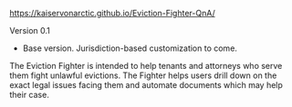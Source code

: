 https://kaiservonarctic.github.io/Eviction-Fighter-QnA/

Version 0.1
- Base version. Jurisdiction-based customization to come.

The Eviction Fighter is intended to help tenants and attorneys who serve them fight unlawful evictions. 
The Fighter helps users drill down on the exact legal issues facing them and automate documents which may help their case.
